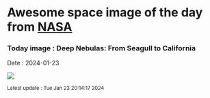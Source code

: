 
# Awesome space image of the day from [NASA](https://api.nasa.gov/)

### Today image : Deep Nebulas: From Seagull to California
Date : 2024-01-23

![](https://apod.nasa.gov/apod/image/2401/SeagullToCalifornia_Symon_960.jpg)

<small>Latest update : Tue Jan 23 20:14:17 2024</small>
        